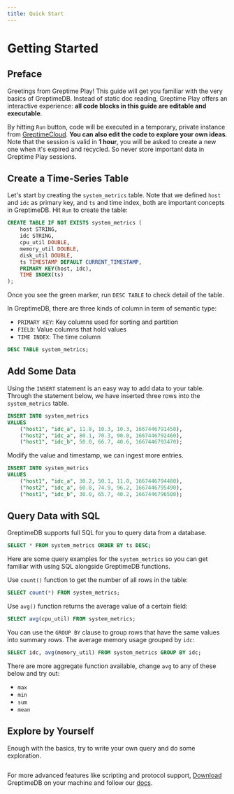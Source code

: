 ```yaml
---
title: Quick Start
---
```

# Getting Started

## Preface
Greetings from Greptime Play! This guide will get you familiar with the very
basics of GreptimeDB. Instead of static doc reading, Greptime Play offers an
interactive experience: **all code blocks in this guide are editable and
executable**.

By hitting `Run` button, code will be executed in a temporary, private instance
from [GreptimeCloud](https://greptime.com/product/cloud). **You can also edit
the code to explore your own ideas**. Note that the session is valid in **1
hour**, you will be asked to create a new one when it's expired and recycled. So
never store important data in Greptime Play sessions.

## Create a Time-Series Table

Let's start by creating the `system_metrics` table. Note that we defined `host`
and `idc` as primary key, and `ts` and time index, both are important concepts
in GreptimeDB. Hit `Run` to create the table:


```sql
CREATE TABLE IF NOT EXISTS system_metrics (
    host STRING,
    idc STRING,
    cpu_util DOUBLE,
    memory_util DOUBLE,
    disk_util DOUBLE,
    ts TIMESTAMP DEFAULT CURRENT_TIMESTAMP,
    PRIMARY KEY(host, idc),
    TIME INDEX(ts)
);
```

Once you see the green marker, run `DESC TABLE` to check detail of the table.

In GreptimeDB, there are three kinds of column in term of semantic type:

- `PRIMARY KEY`: Key columns used for sorting and partition
- `FIELD`: Value columns that hold values
- `TIME INDEX`: The time column

```sql
DESC TABLE system_metrics;
```

## Add Some Data

Using the `INSERT` statement is an easy way to add data to your table. Through
the statement below, we have inserted three rows into the `system_metrics`
table.


``` sql
INSERT INTO system_metrics
VALUES
    ("host1", "idc_a", 11.8, 10.3, 10.3, 1667446791450),
    ("host2", "idc_a", 80.1, 70.3, 90.0, 1667446792460),
    ("host1", "idc_b", 50.0, 66.7, 40.6, 1667446793470);
```


Modify the value and timestamp, we can ingest more entries.


``` sql
INSERT INTO system_metrics
VALUES
    ("host1", "idc_a", 30.2, 50.1, 11.0, 1667446794480),
    ("host2", "idc_a", 60.8, 74.9, 96.2, 1667446795490),
    ("host1", "idc_b", 30.0, 65.7, 40.2, 1667446796500);
```



## Query Data with SQL


GreptimeDB supports full SQL for you to query data from a database.


``` sql
SELECT * FROM system_metrics ORDER BY ts DESC;
```


Here are some query examples for the `system_metrics` so you can get familiar
with using SQL alongside GreptimeDB functions.

Use `count()` function to get the number of all rows in the table:


``` sql
SELECT count(*) FROM system_metrics;
```

Use `avg()` function returns the average value of a certain field:

``` sql
SELECT avg(cpu_util) FROM system_metrics;
```

You can use the `GROUP BY` clause to group rows that have the same values into
summary rows. The average memory usage grouped by `idc`:


```sql
SELECT idc, avg(memory_util) FROM system_metrics GROUP BY idc;
```

There are more aggregate function available, change `avg` to any of these below
and try out:

- `max`
- `min`
- `sum`
- `mean`

## Explore by Yourself


Enough with the basics, try to write your own query and do some exploration.


```sql

```


For more advanced features like scripting and protocol support,
[Download](https://greptime.com/download/) GreptimeDB on your machine and
follow our [docs](https://docs.greptime.com).
